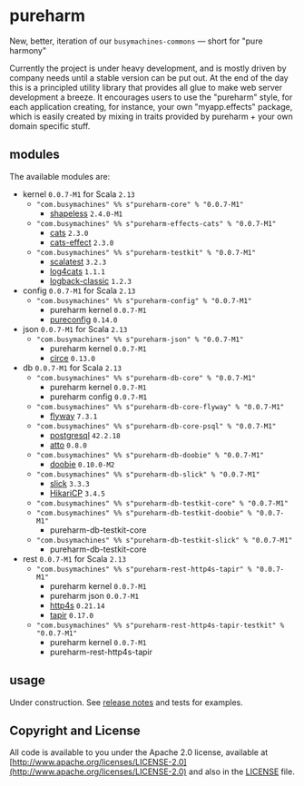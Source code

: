 # pureharm

New, better, iteration of our `busymachines-commons` — short for "pure harmony"

Currently the project is under heavy development, and is mostly driven by company needs until a stable version can be
put out. At the end of the day this is a principled utility library that provides all glue to make web server
development a breeze. It encourages users to use the "pureharm" style, for each application creating, for instance, your
own "myapp.effects" package, which is easily created by mixing in traits provided by pureharm + your own domain specific
stuff.

## modules

The available modules are:

- kernel `0.0.7-M1` for Scala `2.13`
    - `"com.busymachines" %% s"pureharm-core" % "0.0.7-M1"`
        - [shapeless](https://github.com/milessabin/shapeless/releases) `2.4.0-M1`
    - `"com.busymachines" %% s"pureharm-effects-cats" % "0.0.7-M1"`
        - [cats](https://github.com/typelevel/cats/releases) `2.3.0`
        - [cats-effect](https://github.com/typelevel/cats-effect/releases) `2.3.0`
    - `"com.busymachines" %% s"pureharm-testkit" % "0.0.7-M1"`
        - [scalatest](https://github.com/scalatest/scalatest/releases) `3.2.3`
        - [log4cats](https://github.com/ChristopherDavenport/log4cats/releases) `1.1.1`
        - [logback-classic](https://github.com/qos-ch/logback/releases) `1.2.3`
- config `0.0.7-M1` for Scala `2.13`
    - `"com.busymachines" %% s"pureharm-config" % "0.0.7-M1"`
        - pureharm kernel `0.0.7-M1`
        - [pureconfig](https://github.com/pureconfig/pureconfig/releases) `0.14.0`
- json `0.0.7-M1` for Scala `2.13`
    - `"com.busymachines" %% s"pureharm-json" % "0.0.7-M1"`
        - pureharm kernel `0.0.7-M1`
        - [circe](https://github.com/circe/circe/releases) `0.13.0`
- db `0.0.7-M1` for Scala `2.13`
    - `"com.busymachines" %% s"pureharm-db-core" % "0.0.7-M1"`
        - pureharm kernel `0.0.7-M1`
        - pureharm config `0.0.7-M1`
    - `"com.busymachines" %% s"pureharm-db-core-flyway" % "0.0.7-M1"`
        - [flyway](https://github.com/flyway/flyway/releases) `7.3.1`
    - `"com.busymachines" %% s"pureharm-db-core-psql" % "0.0.7-M1"`
        - [postgresql](https://github.com/pgjdbc/pgjdbc/releases) `42.2.18`
        - [atto](https://github.com/tpolecat/atto/releases) `0.8.0`
    - `"com.busymachines" %% s"pureharm-db-doobie" % "0.0.7-M1"`
        - [doobie](https://github.com/tpolecat/doobie/releases) `0.10.0-M2`
    - `"com.busymachines" %% s"pureharm-db-slick" % "0.0.7-M1"`
        - [slick](https://github.com/slick/slick/releases) `3.3.3`
        - [HikariCP](https://github.com/brettwooldridge/HikariCP/releases) `3.4.5`
    - `"com.busymachines" %% s"pureharm-db-testkit-core" % "0.0.7-M1"`
    - `"com.busymachines" %% s"pureharm-db-testkit-doobie" % "0.0.7-M1"`
        - pureharm-db-testkit-core
    - `"com.busymachines" %% s"pureharm-db-testkit-slick" % "0.0.7-M1"`
        - pureharm-db-testkit-core
- rest `0.0.7-M1` for Scala `2.13`
    - `"com.busymachines" %% s"pureharm-rest-http4s-tapir" % "0.0.7-M1"`
        - pureharm kernel `0.0.7-M1`
        - pureharm json `0.0.7-M1`
        - [http4s](https://github.com/http4s/http4s/releases) `0.21.14`
        - [tapir](https://github.com/softwaremill/tapir/releases) `0.17.0`
    - `"com.busymachines" %% s"pureharm-rest-http4s-tapir-testkit" % "0.0.7-M1"`
        - pureharm kernel `0.0.7-M1`
        - pureharm-rest-http4s-tapir

## usage

Under construction. See [release notes](https://github.com/busymachines/pureharm/releases) and tests for examples.

## Copyright and License

All code is available to you under the Apache 2.0 license, available
at [http://www.apache.org/licenses/LICENSE-2.0](http://www.apache.org/licenses/LICENSE-2.0) and also in
the [LICENSE](./LICENSE) file.
